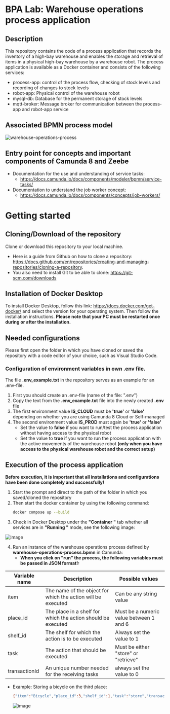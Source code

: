 # BPA Lab: Warehouse operations process application

## Description 
This repository contains the code of a process application that records the inventory of a high-bay warehouse and enables the storage and retrieval of items in a physical high-bay warehouse by a warehouse robot. 
The process application is available as a Docker container and consists of the following services:
* process-app: control of the process flow, checking of stock levels and recording of changes to stock levels
* robot-app: Physical control of the warehouse robot
* mysql-db: Database for the permanent storage of stock levels
* mqtt-broker: Message broker for communication between the process-app and robot-app service

## Associated BPMN process model
![warehouse-operations-process](https://github.com/DomenicGonzalez/bpa_lab_warehouse_operations_docker_version/assets/134142150/e838071e-7f9f-4c7f-b8f6-33fb417c184e)


## Entry point for concepts and important components of Camunda 8 and Zeebe
* Documentation for the use and understanding of service tasks:
  * https://docs.camunda.io/docs/components/modeler/bpmn/service-tasks/
* Documentation to understand the job worker concept:
  * https://docs.camunda.io/docs/components/concepts/job-workers/

# Getting started

## Cloning/Download of the repository
Clone or download this repository to your local machine. 
* Here is a guide from Github on how to clone a repository: https://docs.github.com/en/repositories/creating-and-managing-repositories/cloning-a-repository.
* You also need to install Git to be able to clone: https://git-scm.com/downloads 

## Installation of Docker Desktop
To install Docker Desktop, follow this link: https://docs.docker.com/get-docker/ and select the version for your operating system. Then follow the installation instructions. **Please note that your PC must be restarted once during or after the installation.**

## Needed configurations
Please first open the folder in which you have cloned or saved the repository with a code editor of your choice, such as Visual Studio Code.

### Configuration of environment variables in own .env file.
The file **.env_example.txt** in the repository serves as an example for an .env-file. 

1. First you should create an .env-file (name of the file: ".env")
2. Copy the text from the **.env_example.txt** file into the newly created **.env** file
3. The first environment value **IS_CLOUD** must be **'true'** or **'false'** depending on whether you are using Camunda 8 Cloud or Self-managed
4. The second environment value **IS_PROD** must again be **'true'** or **'false'**
   * Set the value to **false** if you want to run/test the process application without having access to the physical robot
   * Set the value to **true** if you want to run the process application with the active movements of the warehouse robot **(only when you have access to the physical warehouse robot and the correct setup)**

## Execution of the process application
**Before execution, it is important that all installations and configurations have been done completely and successfully!**

1. Start the prompt and direct to the path of the folder in which you saved/cloned the repository
2. Then start the docker container by using the following command:
   ```bash
   docker compose up --build
    ```
3. Check in Docker Desktop under the **"Container "** tab whether all services are in **"Running "** mode, see the following image:

![image](https://github.com/DomenicGonzalez/bpa_lab_warehouse_operations_docker_version/assets/134142150/09986dcd-6966-401c-9ad4-f104d47ff440)

4. Run an instance of the warehouse operations process defined by **warehouse-operations-process.bpmn** in Camunda:
   * **When you click on "run" the process, the following variables must be passed in JSON format!:**
     
  | Variable name  | Description | Possible values |
  | ------------- | ------------- | ------------- |
  | item | The name of the object for which the action will be executed | Can be any string value |
  | place_id  | The place in a shelf for which the action should be executed  | Must be a numeric value between 1 and 6 |
  | shelf_id  | The shelf for which the action is to be executed | Always set the value to 1 |
  | task  | The action that should be executed  | Must be either "store" or "retrieve" |
  | transactionId  | An unique number needed for the receiving tasks  | always set the value to 0 |


* Example: Storing a bicycle on the third place:
  ```bash
  {"item":"Bicycle","place_id":3,"shelf_id":1,"task":"store","transactionId":0}
  ```
  ![image](https://github.com/DomenicGonzalez/bpa_lab_warehouse_operations_docker_version/assets/134142150/e746d89d-b290-4e6a-ab5b-a2a1812d6893)
